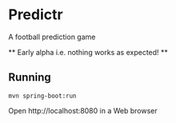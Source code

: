 # Predictr

A football prediction game

** Early alpha i.e. nothing works as expected! **

## Running

    mvn spring-boot:run

Open http://localhost:8080 in a Web browser
